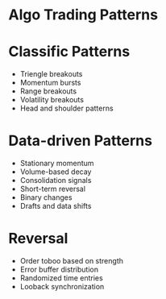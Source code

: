 # Algo Trading Patterns

# Classific Patterns

- Triengle breakouts
- Momentum bursts
- Range breakouts
- Volatility breakouts
- Head and shoulder patterns

# Data-driven Patterns

- Stationary momentum
- Volume-based decay
- Consolidation signals
- Short-term reversal
- Binary changes
- Drafts and data shifts

# Reversal

- Order toboo based on strength
- Error buffer distribution
- Randomized time entries
- Looback synchronization